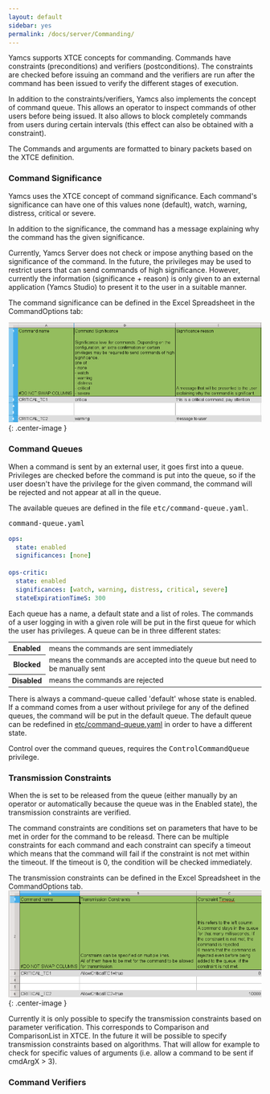 ```yaml
---
layout: default
sidebar: yes
permalink: /docs/server/Commanding/
---
```

Yamcs supports XTCE concepts for commanding. Commands have constraints (preconditions) and verifiers (postconditions). The constraints are checked before issuing an command and the verifiers are run after the command has been issued to verify the different stages of execution.

In addition to the constraints/verifiers, Yamcs also implements the concept of command queue. This allows an operator to inspect commands of other users before being issued. It also allows to block completely commands from users during certain intervals (this effect can also be obtained with a constraint). 

The Commands and arguments are formatted to binary packets based on the XTCE definition.


### Command Significance
Yamcs uses the XTCE concept of command significance. Each command's significance can have one of this values none (default), watch, warning, distress, critical or severe.

In addition to the significance, the command has a message explaining why the command has the given significance.

Currently, Yamcs Server does not check or impose anything based on the significance of the command. In the future, the privileges may be used to restrict users that can send commands of high significance. However, currently the information (significance + reason) is only given to an external application (Yamcs Studio) to present it to the user in a suitable manner.

The command significance can be defined in the Excel Spreadsheet in the CommandOptions tab:

![Significance](/assets/mdb/significance.png){: .center-image }

### Command Queues
When a command is sent by an external user, it goes first into a queue. Privileges are checked before the command is put into the queue, so if the user doesn't have the privilege for the given command, the command will be rejected and not appear at all in the queue.

The available queues are defined in the file <tt>etc/command-queue.yaml</tt>.

<pre class="r header">command-queue.yaml</pre>
```yaml
ops:
  state: enabled
  significances: [none]

ops-critic:
  state: enabled
  significances: [watch, warning, distress, critical, severe]
  stateExpirationTimeS: 300
```

Each queue has a name, a default state and a list of roles. The commands of a user logging in with a given role will be put in the first queue for which the user has privileges. A queue can be in three different states:

<table class="inline">
    <tr>
        <th>Enabled</th>
        <td>means the commands are sent immediately</td>
    </tr>
    <tr>
        <th>Blocked</th>
        <td>means the commands are accepted into the queue but need to be manually sent</td>
    </tr>
    <tr>
        <th>Disabled</th>
        <td>means the commands are rejected</td>
    </tr>
</table>

There is always a command-queue called 'default' whose state is enabled. If a command comes from a user without privilege for any of the defined queues, the command will be put in the default queue. The default queue can be redefined in [etc/command-queue.yaml](/docs/server/command-queue.yaml/) in order to have a different state.

Control over the command queues, requires the <tt>ControlCommandQueue</tt> privilege.

### Transmission Constraints
When the is set to be released from the queue (either manually by an operator or automatically because the queue was in the Enabled state), the transmission constraints are verified.

The command constraints are conditions set on parameters that have to be met in order for the command to be releasd. There can be multiple constraints for each command and each constraint can specify a timeout which means that the command will fail if the constraint is not met within the timeout. If the timeout is 0, the condition will be checked immediately. 

The transmission constraints can be defined in the Excel Spreadsheet in the CommandOptions tab.
![Constraints](/assets/mdb/constraints.png){: .center-image }

Currently it is only possible to specify the transmission constraints based on parameter verification. This corresponds to  Comparison and ComparisonList in XTCE. In the future it will be possible to specify transmission constraints based on algorithms. That will allow for example to check for specific values of arguments (i.e. allow a command to be sent if cmdArgX &gt; 3).


### Command Verifiers